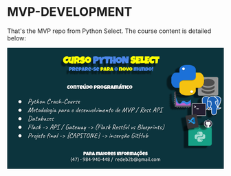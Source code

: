 # MVP-DEVELOPMENT
That's the MVP repo from Python Select. The course content is detailed below:

![alt text](PYTHON_SELECT.png "Title")

